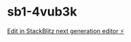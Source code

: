 # sb1-4vub3k

[Edit in StackBlitz next generation editor ⚡️](https://stackblitz.com/~/github.com/DevCastroTI/sb1-4vub3k)
